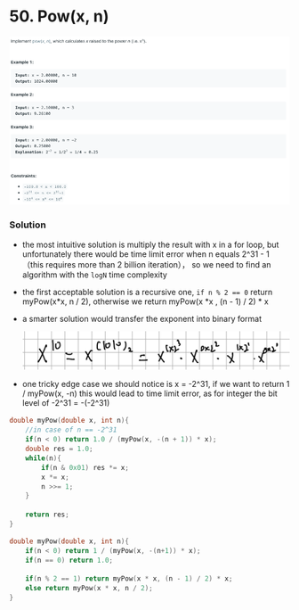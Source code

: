 # 50. Pow(x, n)

![50%20Pow(x,%20n)%205d3f25a9f3934e4c89bd591d74718325/Untitled.png](50%20Pow(x,%20n)%205d3f25a9f3934e4c89bd591d74718325/Untitled.png)

### Solution

- the most intuitive solution is multiply the result with x in a for loop, but unfortunately there would be time limit error when n equals 2^31 - 1（this requires more than 2 billion iteration）， so we need to find an algorithm with the `logN` time complexity
- the first acceptable solution is a recursive one, `if n % 2 == 0` return myPow(x*x, n / 2), otherwise we return myPow(x *x , (n - 1) / 2) * x
- a smarter solution would transfer the exponent into binary format

    ![50%20Pow(x,%20n)%205d3f25a9f3934e4c89bd591d74718325/IMG_5DB65ACF0988-1.jpeg](50%20Pow(x,%20n)%205d3f25a9f3934e4c89bd591d74718325/IMG_5DB65ACF0988-1.jpeg)

- one tricky edge case we should notice is x = -2^31, if we want to return 1 / myPow(x, -n) this would lead to time limit error, as for integer the bit level of -2^31 = -(-2^31)

```c
double myPow(double x, int n){
    //in case of n == -2^31
    if(n < 0) return 1.0 / (myPow(x, -(n + 1)) * x);
    double res = 1.0;
    while(n){
        if(n & 0x01) res *= x;
        x *= x;
        n >>= 1;
    }
    
    return res;
}
```

```c
double myPow(double x, int n){
    if(n < 0) return 1 / (myPow(x, -(n+1)) * x);
    if(n == 0) return 1.0;
    
    if(n % 2 == 1) return myPow(x * x, (n - 1) / 2) * x;
    else return myPow(x * x, n / 2);
}
```
